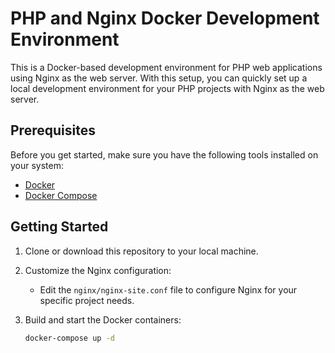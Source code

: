 # PHP and Nginx Docker Development Environment

This is a Docker-based development environment for PHP web applications using Nginx as the web server. With this setup, you can quickly set up a local development environment for your PHP projects with Nginx as the web server.

## Prerequisites

Before you get started, make sure you have the following tools installed on your system:

- [Docker](https://docs.docker.com/get-docker/)
- [Docker Compose](https://docs.docker.com/compose/install/)

## Getting Started

1. Clone or download this repository to your local machine.

2. Customize the Nginx configuration:

   - Edit the `nginx/nginx-site.conf` file to configure Nginx for your specific project needs.

3. Build and start the Docker containers:

   ```bash
   docker-compose up -d